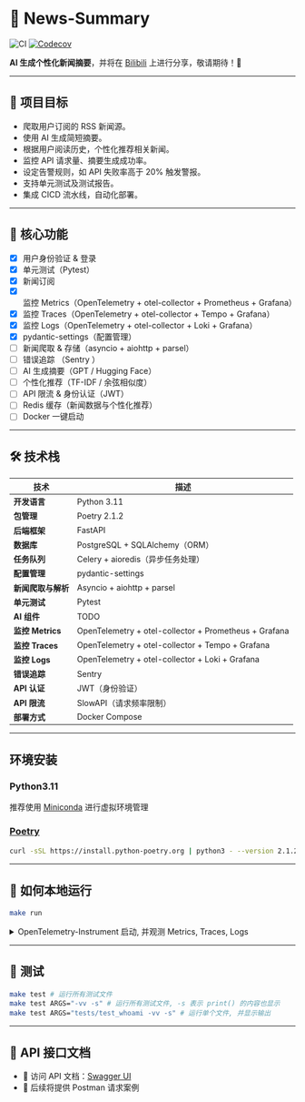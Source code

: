 # 📰 News-Summary

![CI](https://github.com/wsgggws/news-summary/actions/workflows/ci.yml/badge.svg)
[![Codecov](https://codecov.io/gh/wsgggws/news-summary/branch/main/graph/badge.svg)](https://codecov.io/gh/wsgggws/news-summary)

**AI 生成个性化新闻摘要**，并将在 [Bilibili](https://space.bilibili.com/472722204?spm_id_from=333.1007.0.0) 上进行分享，敬请期待！🚀

---

## 🎯 **项目目标**

- 爬取用户订阅的 RSS 新闻源。
- 使用 AI 生成简短摘要。
- 根据用户阅读历史，个性化推荐相关新闻。
- 监控 API 请求量、摘要生成成功率。
- 设定告警规则，如 API 失败率高于 20% 触发警报。
- 支持单元测试及测试报告。
- 集成 CICD 流水线，自动化部署。

---

## 🚀 **核心功能**

- [x] 用户身份验证 & 登录
- [x] 单元测试（Pytest）
- [x] 新闻订阅
- [x] 监控 Metrics（OpenTelemetry + otel-collector + Prometheus + Grafana）
- [x] 监控 Traces（OpenTelemetry + otel-collector + Tempo + Grafana）
- [x] 监控 Logs（OpenTelemetry + otel-collector + Loki + Grafana）
- [x] pydantic-settings（配置管理）
- [ ] 新闻爬取 & 存储（asyncio + aiohttp + parsel）
- [ ] 错误追踪 （Sentry ）
- [ ] AI 生成摘要（GPT / Hugging Face）
- [ ] 个性化推荐（TF-IDF / 余弦相似度）
- [ ] API 限流 & 身份认证（JWT）
- [ ] Redis 缓存（新闻数据与个性化推荐）
- [ ] Docker 一键启动

---

## 🛠 **技术栈**

| **技术**           | **描述**                                              |
| ------------------ | ----------------------------------------------------- |
| **开发语言**       | Python 3.11                                           |
| **包管理**         | Poetry 2.1.2                                          |
| **后端框架**       | FastAPI                                               |
| **数据库**         | PostgreSQL + SQLAlchemy（ORM）                        |
| **任务队列**       | Celery + aioredis（异步任务处理）                     |
| **配置管理**       | pydantic-settings                                     |
| **新闻爬取与解析** | Asyncio + aiohttp + parsel                            |
| **单元测试**       | Pytest                                                |
| **AI 组件**        | TODO                                                  |
| **监控 Metrics**   | OpenTelemetry + otel-collector + Prometheus + Grafana |
| **监控 Traces**    | OpenTelemetry + otel-collector + Tempo + Grafana      |
| **监控 Logs**      | OpenTelemetry + otel-collector + Loki + Grafana       |
| **错误追踪**       | Sentry                                                |
| **API 认证**       | JWT（身份验证）                                       |
| **API 限流**       | SlowAPI（请求频率限制）                               |
| **部署方式**       | Docker Compose                                        |

---

## 环境安装

### Python3.11

推荐使用 [Miniconda](https://www.anaconda.com/docs/getting-started/miniconda/main) 进行虚拟环境管理

### [Poetry](https://python-poetry.org/docs/)

```sh
curl -sSL https://install.python-poetry.org | python3 - --version 2.1.2
```

---

## 🚀 **如何本地运行**

```sh
make run
```

<details>
<summary>
OpenTelemetry-Instrument 启动, 并观测 Metrics, Traces, Logs
</summary>

```sh
# 注意没有也不建议使用 --reload 启动
make otel-run
```

![metrics](./png/prometheus-metrics.png)
![traces](./png/tempo-traces.png)
![logs](./png/loki-logs.png)

</details>

---

## 🧪 **测试**

```sh
make test # 运行所有测试文件
make test ARGS="-vv -s" # 运行所有测试文件, -s 表示 print() 的内容也显示
make test ARGS="tests/test_whoami -vv -s" # 运行单个文件, 并显示输出
```

---

## 📡 **API 接口文档**

- 📌 访问 API 文档：[Swagger UI](http://127.0.0.1:8000/docs)
- 📌 后续将提供 Postman 请求案例

